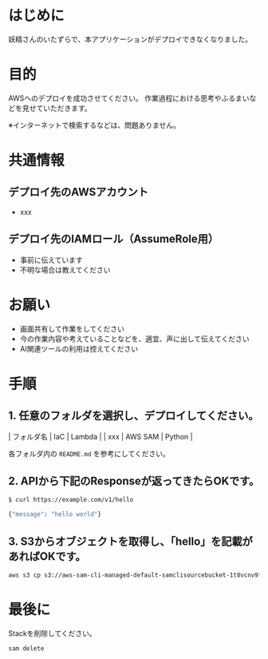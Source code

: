 # はじめに

妖精さんのいたずらで、本アプリケーションがデプロイできなくなりました。

# 目的

AWSへのデプロイを成功させてください。
作業過程における思考やふるまいなどを見せていただきます。

※インターネットで検索するなどは、問題ありません。

# 共通情報

## デプロイ先のAWSアカウント

- xxx

## デプロイ先のIAMロール（AssumeRole用）

- 事前に伝えています
- 不明な場合は教えてください

# お願い

- 画面共有して作業をしてください
- 今の作業内容や考えていることなどを、適宜、声に出して伝えてください
- AI関連ツールの利用は控えてください

# 手順

## 1. 任意のフォルダを選択し、デプロイしてください。

| フォルダ名 | IaC | Lambda |
| xxx | AWS SAM | Python |

各フォルダ内の `README.md` を参考にしてください。

## 2. APIから下記のResponseが返ってきたらOKです。

```bash
$ curl https://example.com/v1/hello

{"message": "hello world"}
```

## 3. S3からオブジェクトを取得し、「hello」を記載があればOKです。

```bash
aws s3 cp s3://aws-sam-cli-managed-default-samclisourcebucket-1t8vcnv9f5use/hello.png hello.png
```

# 最後に

Stackを削除してください。

```bash
sam delete
```
